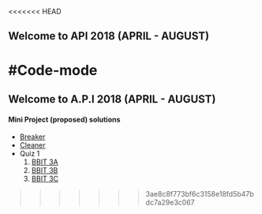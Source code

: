 <<<<<<< HEAD
## Welcome to API 2018 (APRIL - AUGUST)
#Code-mode
=======
## Welcome to A.P.I 2018 (APRIL - AUGUST)

#### Mini Project (proposed) solutions
- [Breaker](http://206.189.30.173/api-2018-apr-to-aug/breaker/index.php)
- [Cleaner](http://206.189.30.173/api-2018-apr-to-aug/strings/index.php)
- Quiz 1
  1. [BBIT 3A](http://206.189.30.173/api-2018-apr-to-aug/rewind1/bbit3a.php)
  1. [BBIT 3B](http://206.189.30.173/api-2018-apr-to-aug/rewind1/bbit3b.php)
  1. [BBIT 3C](http://206.189.30.173/api-2018-apr-to-aug/rewind1/bbit3c.php)
>>>>>>> 3ae8c8f773bf6c3158e18fd5b47bdc7a29e3c067
